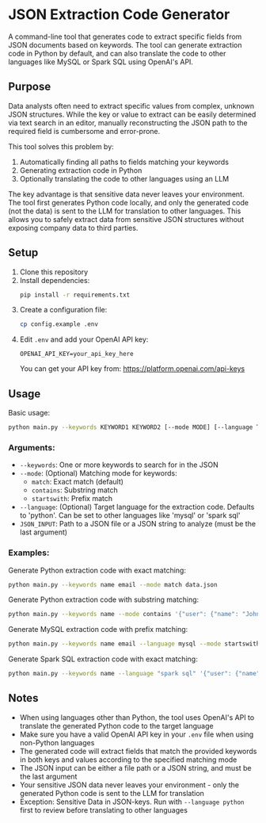 # JSON Extraction Code Generator

A command-line tool that generates code to extract specific fields from JSON documents based on keywords. The tool can generate extraction code in Python by default, and can also translate the code to other languages like MySQL or Spark SQL using OpenAI's API.

## Purpose

Data analysts often need to extract specific values from complex, unknown JSON structures. While the key or value to extract can be easily determined via text search in an editor, manually reconstructing the JSON path to the required field is cumbersome and error-prone.

This tool solves this problem by:
1. Automatically finding all paths to fields matching your keywords
2. Generating extraction code in Python
3. Optionally translating the code to other languages using an LLM

The key advantage is that sensitive data never leaves your environment. The tool first generates Python code locally, and only the generated code (not the data) is sent to the LLM for translation to other languages. This allows you to safely extract data from sensitive JSON structures without exposing company data to third parties.

## Setup

1. Clone this repository
2. Install dependencies:
   ```bash
   pip install -r requirements.txt
   ```
3. Create a configuration file:
   ```bash
   cp config.example .env
   ```
4. Edit `.env` and add your OpenAI API key:
   ```
   OPENAI_API_KEY=your_api_key_here
   ```
   You can get your API key from: https://platform.openai.com/api-keys

## Usage

Basic usage:
```bash
python main.py --keywords KEYWORD1 KEYWORD2 [--mode MODE] [--language TARGET_LANGUAGE] JSON_INPUT
```

### Arguments:
- `--keywords`: One or more keywords to search for in the JSON
- `--mode`: (Optional) Matching mode for keywords:
  - `match`: Exact match (default)
  - `contains`: Substring match
  - `startswith`: Prefix match
- `--language`: (Optional) Target language for the extraction code. Defaults to 'python'. Can be set to other languages like 'mysql' or 'spark sql'
- `JSON_INPUT`: Path to a JSON file or a JSON string to analyze (must be the last argument)

### Examples:

Generate Python extraction code with exact matching:
```bash
python main.py --keywords name email --mode match data.json
```

Generate Python extraction code with substring matching:
```bash
python main.py --keywords name --mode contains '{"user": {"name": "John"}}'
```

Generate MySQL extraction code with prefix matching:
```bash
python main.py --keywords name email --language mysql --mode startswith data.json
```

Generate Spark SQL extraction code with exact matching:
```bash
python main.py --keywords name --language "spark sql" '{"user": {"name": "John"}}'
```

## Notes

- When using languages other than Python, the tool uses OpenAI's API to translate the generated Python code to the target language
- Make sure you have a valid OpenAI API key in your `.env` file when using non-Python languages
- The generated code will extract fields that match the provided keywords in both keys and values according to the specified matching mode
- The JSON input can be either a file path or a JSON string, and must be the last argument
- Your sensitive JSON data never leaves your environment - only the generated Python code is sent to the LLM for translation
- Exception: Sensitive Data in JSON-keys. Run with `--language python` first to review before translating to other languages